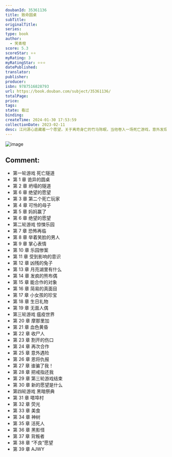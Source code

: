 ```yaml
---
doubanId: 35361136
title: 致命圆桌
subTitle: 
originalTitle: 
series: 
type: book
author: 
  - 笑青橙
score: 5.3
scoreStar: ⭐⭐
myRating: 3
myRatingStar: ⭐⭐⭐
datePublished: 
translator: 
publisher: 
producer: 
isbn: 9787516828793
url: https://book.douban.com/subject/35361136/
totalPage: 
price: 
tags: 
state: 看过
binding: 
createTime: 2024-01-30 17:53:59
collectionDate: 2023-02-11
desc: 江问源心底藏着一个愿望，关于离奇身亡的竹马陈眠，当他卷入一场死亡游戏，意外发现了陈眠的遗物：一个骨雕无面人偶，一枚铂金戒指，才发觉陈眠隐藏着更多秘密……黑暗中神秘的圆桌，笑容诡异的玩偶，一个个不可思议的东西，自欲望的熔炉中爬出。死亡降临白昼，未知灭绝黑夜，白骨堆砌的深渊里，唯以血和骨铸就逃生路。命运的轮盘永不停歇，死亡不过镜花水月。笑青橙，典型的射手座，擅长在生活中挖掘各种脑洞，钟爱剧情大反转，偶尔会在故事里小小地探讨一下人性。让我们一起打破平静的日常，开始光怪陆离的冒险故事吧！
---
```


![image](assets/s33899981.jpg)

Comment: 
---



  - 第一轮游戏 死亡隧道
  - 第 1 章 诡异的圆桌
  - 第 2 章 坍塌的隧道
  - 第 6 章 绝望的愿望
  - 第 3 章 第二个死亡玩家
  - 第 4 章 可怜的母子
  - 第 5 章 妈妈赢了
  - 第 6 章 绝望的愿望
  - 第二轮游戏 惊悚乐园
  - 第 7 章 恐怖再临
  - 第 8 章 举着笑脸的男人
  - 第 9 章 掌心表情
  - 第 10 章 乐园惨案
  - 第 11 章 受到影响的意识
  - 第 12 章 凶残的兔子
  - 第 13 章 月亮湖里有什么
  - 第 14 章 发疯的熊布偶
  - 第 15 章 能合作的对象
  - 第 16 章 简易的真面目
  - 第 17 章 小女孩的珍宝
  - 第 18 章 生日礼物
  - 第 19 章 无面人偶
  - 第三轮游戏 瘟疫世界
  - 第 20 章 摩那里加
  - 第 21 章 血色黄昏
  - 第 22 章 收尸人
  - 第 23 章 割开的伤口
  - 第 24 章 再次合作
  - 第 25 章 意外遇险
  - 第 26 章 恩将仇报
  - 第 27 章 谁骗了我！
  - 第 28 章 把戒指还我
  - 第 29 章 第三轮游戏结束
  - 第 30 章 新的愿望是什么
  - 第四轮游戏 黑暗祭典
  - 第 31 章 嗒埠村
  - 第 32 章 荧光
  - 第 33 章 美食
  - 第 34 章 神树
  - 第 35 章 活死人
  - 第 36 章 黑影怪
  - 第 37 章 背叛者
  - 第 38 章 “不良”愿望
  - 第 39 章 AJWY
